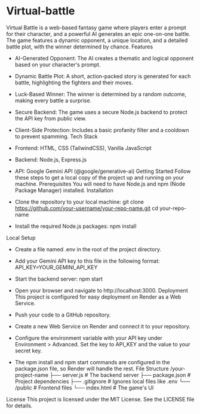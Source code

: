 # Virtual-battle
Virtual Battle is a web-based fantasy game where players enter a prompt for their character, and a powerful AI generates an epic one-on-one battle. The game features a dynamic opponent, a unique location, and a detailed battle plot, with the winner determined by chance.
Features
 * AI-Generated Opponent: The AI creates a thematic and logical opponent based on your character's prompt.
 * Dynamic Battle Plot: A short, action-packed story is generated for each battle, highlighting the fighters and their moves.
 * Luck-Based Winner: The winner is determined by a random outcome, making every battle a surprise.
 * Secure Backend: The game uses a secure Node.js backend to protect the API key from public view.
 * Client-Side Protection: Includes a basic profanity filter and a cooldown to prevent spamming.
Tech Stack
 * Frontend: HTML, CSS (TailwindCSS), Vanilla JavaScript
 * Backend: Node.js, Express.js
 * API: Google Gemini API (@google/generative-ai)
Getting Started
Follow these steps to get a local copy of the project up and running on your machine.
Prerequisites
You will need to have Node.js and npm (Node Package Manager) installed.
Installation
 * Clone the repository to your local machine:
   git clone https://github.com/your-username/your-repo-name.git
cd your-repo-name

 * Install the required Node.js packages:
   npm install

Local Setup
 * Create a file named .env in the root of the project directory.
 * Add your Gemini API key to this file in the following format:
   API_KEY=YOUR_GEMINI_API_KEY

 * Start the backend server:
   npm start

 * Open your browser and navigate to http://localhost:3000.
Deployment
This project is configured for easy deployment on Render as a Web Service.
 * Push your code to a GitHub repository.
 * Create a new Web Service on Render and connect it to your repository.
 * Configure the environment variable with your API key under Environment > Advanced. Set the key to API_KEY and the value to your secret key.
 * The npm install and npm start commands are configured in the package.json file, so Render will handle the rest.
File Structure
/your-project-name
├── server.js               # The backend server
├── package.json            # Project dependencies
├── .gitignore              # Ignores local files like .env
└── /public                 # Frontend files
    └── index.html          # The game's UI

License
This project is licensed under the MIT License. See the LICENSE file for details.
